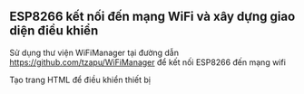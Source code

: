 ## ESP8266 kết nối đến mạng WiFi và xây dựng giao diện điều khiển

Sử dụng thư viện WiFiManager tại đường dẫn  https://github.com/tzapu/WiFiManager để kết nối ESP8266 đến mạng wifi

Tạo trang HTML để điều khiển thiết bị 